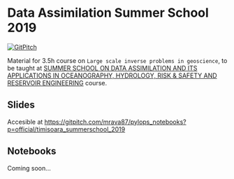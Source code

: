# Data Assimilation Summer School 2019

[![GitPitch](https://gitpitch.com/assets/badge.svg)](https://gitpitch.com/mrava87/pylops_notebooks?p=official/timisoara_summerschool_2019)


Material for 3.5h course on ``Large scale inverse problems in geoscience``, to be taught
at [SUMMER SCHOOL ON DATA ASSIMILATION AND ITS APPLICATIONS IN OCEANOGRAPHY,
HYDROLOGY, RISK & SAFETY AND RESERVOIR ENGINEERING](https://data-assimilation.com)
course.

## Slides
Accesible at https://gitpitch.com/mrava87/pylops_notebooks?p=official/timisoara_summerschool_2019

## Notebooks
Coming soon...